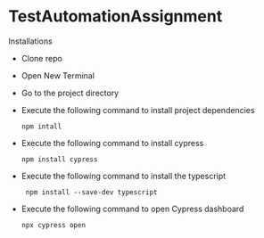 # TestAutomationAssignment
Installations

- Clone repo

- Open New Terminal

- Go to the project directory

- Execute the following command to install project dependencies

    <pre><code>npm intall</code></pre>
- Execute the following command to install cypress

    <pre><code>npm install cypress</code></pre>
-  Execute the following command to install the typescript

    <pre><code> npm install --save-dev typescript </code></pre>
- Execute the following command to open Cypress dashboard
    <pre><code>npx cypress open</code></pre>

